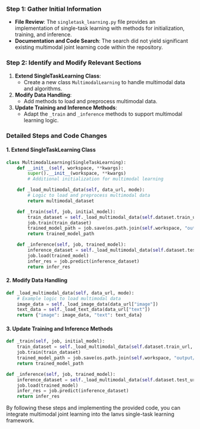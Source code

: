 ### Step 1: Gather Initial Information
- **File Review**: The `singletask_learning.py` file provides an implementation of single-task learning with methods for initialization, training, and inference.
- **Documentation and Code Search**: The search did not yield significant existing multimodal joint learning code within the repository.

### Step 2: Identify and Modify Relevant Sections
1. **Extend SingleTaskLearning Class**:
   - Create a new class `MultimodalLearning` to handle multimodal data and algorithms.
2. **Modify Data Handling**: 
   - Add methods to load and preprocess multimodal data.
3. **Update Training and Inference Methods**:
   - Adapt the `_train` and `_inference` methods to support multimodal learning logic.

### Detailed Steps and Code Changes

#### 1. Extend SingleTaskLearning Class
```python
class MultimodalLearning(SingleTaskLearning):
    def __init__(self, workspace, **kwargs):
        super().__init__(workspace, **kwargs)
        # Additional initialization for multimodal learning

    def _load_multimodal_data(self, data_url, mode):
        # Logic to load and preprocess multimodal data
        return multimodal_dataset

    def _train(self, job, initial_model):
        train_dataset = self._load_multimodal_data(self.dataset.train_url, "train")
        job.train(train_dataset)
        trained_model_path = job.save(os.path.join(self.workspace, "output/train/"))
        return trained_model_path

    def _inference(self, job, trained_model):
        inference_dataset = self._load_multimodal_data(self.dataset.test_url, "inference")
        job.load(trained_model)
        infer_res = job.predict(inference_dataset)
        return infer_res
```

#### 2. Modify Data Handling
```python
def _load_multimodal_data(self, data_url, mode):
    # Example logic to load multimodal data
    image_data = self._load_image_data(data_url["image"])
    text_data = self._load_text_data(data_url["text"])
    return {"image": image_data, "text": text_data}
```

#### 3. Update Training and Inference Methods
```python
def _train(self, job, initial_model):
    train_dataset = self._load_multimodal_data(self.dataset.train_url, "train")
    job.train(train_dataset)
    trained_model_path = job.save(os.path.join(self.workspace, "output/train/"))
    return trained_model_path

def _inference(self, job, trained_model):
    inference_dataset = self._load_multimodal_data(self.dataset.test_url, "inference")
    job.load(trained_model)
    infer_res = job.predict(inference_dataset)
    return infer_res
```

By following these steps and implementing the provided code, you can integrate multimodal joint learning into the Ianvs single-task learning framework.
